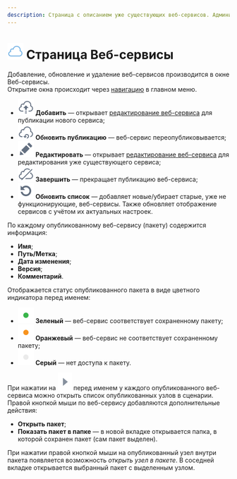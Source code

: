 ```yaml
---
description: Страница с описанием уже существующих веб-сервисов. Администрирование веб-сервисов. Добавление, удаление и изменение. 
---
```

# ![Страница Веб-сервисы](./../../images/icons/common/system-objects/sliced_18x18/icons_common_system-objects_sliced_18x18_web-service_default.svg) Страница Веб-сервисы


Добавление, обновление и удаление веб-сервисов производится в окне Веб-сервисы.  
Открытие окна происходит через [навигацию](./../../interface/main-menu.md#imagesiconssystemtoolbar48x48compasdefaultsvg-navigatsiya) в главном меню.
* ![](./../../images/icons/common/system-objects/sliced_18x18/publish_default.svg) **Добавить** — открывает [редактирование веб-сервиса](package-publishing-wizard.md) для публикации нового сервиса;
* ![](./../../images/icons/common/system-objects/sliced_18x18/update-web-service_default.svg) **Обновить публикацию** — веб-сервис переопубликовывается;
* ![](./../../images/icons/common/system-objects/sliced_18x18/edit_default.svg) **Редактировать** — открывает [редактирование веб-сервиса](package-publishing-wizard.md) для редактирования уже существующего сервиса;
* ![](./../../images/icons/common/system-objects/sliced_18x18/close-web-service_default.svg) **Завершить** — прекращает публикацию веб-сервиса;
* ![](./../../images/icons/common/system-objects/sliced_18x18/refresh_default.svg) **Обновить список** — добавляет новые/убирает старые, уже не функционирующие, веб-сервисы. Также обновляет отображение сервисов с учётом их актуальных настроек.

По каждому опубликованному веб-сервису (пакету) содержится информация:
* **Имя**;
* **Путь/Метка**;
* **Дата изменения**;
* **Версия**;
* **Комментарий**.

Отображается статус опубликованного пакета в виде цветного индикатора перед именем:
* ![](./../../images/icons/controls/correspondence_default.svg) **Зеленый** — веб-сервис соответствует сохраненному пакету;
* ![](./../../images/icons/controls/inconsistency_default.svg) **Оранжевый** — веб-сервис не соответствует сохраненному пакету;
* ![](./../../images/icons/controls/no-access_default.svg) **Серый** — нет доступа к пакету.


При нажатии на ![](./../../images/extjs-theme/tools/tool-sprites_18x18/arrow-right_default.svg) перед именем у каждого опубликованного веб-сервиса можно открыть список опубликованных узлов в сценарии.   
Правой кнопкой мыши по веб-сервису добавляются дополнительные действия:
* **Открыть пакет**;
* **Показать пакет в папке** — в новой вкладке открывается папка, в которой сохранен пакет (сам пакет выделен).

При нажатии правой кнопкой мыши на опубликованный узел внутри пакета появляется возможность *открыть узел в пакете*. В соседней вкладке открывается выбранный пакет с выделенным узлом.